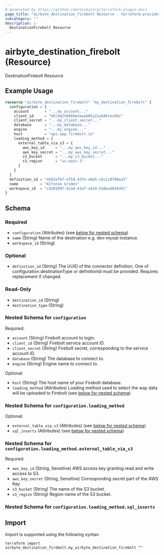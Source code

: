 ```yaml
---
# generated by https://github.com/hashicorp/terraform-plugin-docs
page_title: "airbyte_destination_firebolt Resource - terraform-provider-airbyte"
subcategory: ""
description: |-
  DestinationFirebolt Resource
---
```


# airbyte_destination_firebolt (Resource)

DestinationFirebolt Resource

## Example Usage

```terraform
resource "airbyte_destination_firebolt" "my_destination_firebolt" {
  configuration = {
    account       = "...my_account..."
    client_id     = "bbl9qth066hmxkwyb0hy2iwk8ktez9dz"
    client_secret = "...my_client_secret..."
    database      = "...my_database..."
    engine        = "...my_engine..."
    host          = "api.app.firebolt.io"
    loading_method = {
      external_table_via_s3 = {
        aws_key_id     = "...my_aws_key_id..."
        aws_key_secret = "...my_aws_key_secret..."
        s3_bucket      = "...my_s3_bucket..."
        s3_region      = "us-east-1"
      }
    }
  }
  definition_id = "4562efb7-ef5d-437e-a6e5-cbc1c0786ea3"
  name          = "Alfonso Grimes"
  workspace_id  = "c4202097-dcad-41af-a414-5a8ead644361"
}
```

<!-- schema generated by tfplugindocs -->
## Schema

### Required

- `configuration` (Attributes) (see [below for nested schema](#nestedatt--configuration))
- `name` (String) Name of the destination e.g. dev-mysql-instance.
- `workspace_id` (String)

### Optional

- `definition_id` (String) The UUID of the connector definition. One of configuration.destinationType or definitionId must be provided. Requires replacement if changed.

### Read-Only

- `destination_id` (String)
- `destination_type` (String)

<a id="nestedatt--configuration"></a>
### Nested Schema for `configuration`

Required:

- `account` (String) Firebolt account to login.
- `client_id` (String) Firebolt service account ID.
- `client_secret` (String) Firebolt secret, corresponding to the service account ID.
- `database` (String) The database to connect to.
- `engine` (String) Engine name to connect to.

Optional:

- `host` (String) The host name of your Firebolt database.
- `loading_method` (Attributes) Loading method used to select the way data will be uploaded to Firebolt (see [below for nested schema](#nestedatt--configuration--loading_method))

<a id="nestedatt--configuration--loading_method"></a>
### Nested Schema for `configuration.loading_method`

Optional:

- `external_table_via_s3` (Attributes) (see [below for nested schema](#nestedatt--configuration--loading_method--external_table_via_s3))
- `sql_inserts` (Attributes) (see [below for nested schema](#nestedatt--configuration--loading_method--sql_inserts))

<a id="nestedatt--configuration--loading_method--external_table_via_s3"></a>
### Nested Schema for `configuration.loading_method.external_table_via_s3`

Required:

- `aws_key_id` (String, Sensitive) AWS access key granting read and write access to S3.
- `aws_key_secret` (String, Sensitive) Corresponding secret part of the AWS Key
- `s3_bucket` (String) The name of the S3 bucket.
- `s3_region` (String) Region name of the S3 bucket.


<a id="nestedatt--configuration--loading_method--sql_inserts"></a>
### Nested Schema for `configuration.loading_method.sql_inserts`

## Import

Import is supported using the following syntax:

```shell
terraform import airbyte_destination_firebolt.my_airbyte_destination_firebolt ""
```

